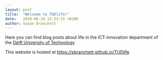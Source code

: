 ```yaml
---
layout: post
title:  "Welcome to TUDlife!"
date:   2018-06-24 12:23:15 +0200
author: Susan Branchett
---
```

Here you can find blog posts about life in the ICT-innovation department of the 
[Delft University of Technology](https://www.tudelft.nl/en/)


This website is hosted at <https://sbranchett.github.io/TUDlife>
